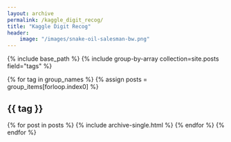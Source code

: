```yaml
---
layout: archive
permalink: /kaggle_digit_recog/
title: "Kaggle Digit Recog"
header:
    image: "/images/snake-oil-salesman-bw.png"
---
```



{% include base_path %}
{% include group-by-array collection=site.posts field="tags" %}

{% for tag in group_names %}
  {% assign posts = group_items[forloop.index0] %}
  <h2 id="{{ tag | slugify }}" class="archive__subtitle">{{ tag }}</h2>
  {% for post in posts %}
    {% include archive-single.html %}
  {% endfor %}
{% endfor %}
